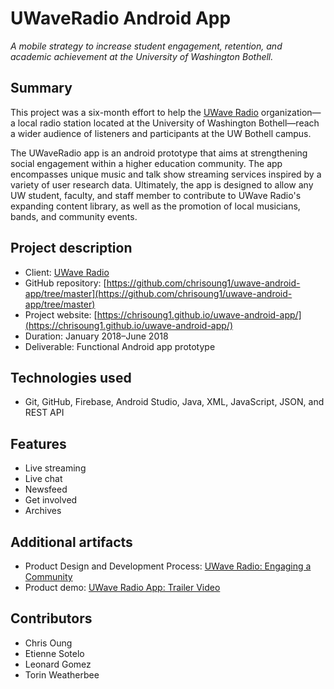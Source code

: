 # UWaveRadio Android App

*A mobile strategy to increase student engagement, retention, and academic achievement at the University of Washington Bothell.*

## Summary

This project was a six-month effort to help the [UWave Radio](uwave.fm) organization—a local radio station located at the University of Washington Bothell—reach a wider audience of listeners and participants at the UW Bothell campus. 

The UWaveRadio app is an android prototype that aims at strengthening social engagement within a higher education community. The app encompasses unique music and talk show streaming services inspired by a variety of user research data. Ultimately, the app is designed to allow any UW student, faculty, and staff member to contribute to UWave Radio's expanding content library, as well as the promotion of local musicians, bands, and community events.


## Project description

- Client: [UWave Radio](uwave.fm)
- GitHub repository: [https://github.com/chrisoung1/uwave-android-app/tree/master](https://github.com/chrisoung1/uwave-android-app/tree/master)
- Project website: [https://chrisoung1.github.io/uwave-android-app/](https://chrisoung1.github.io/uwave-android-app/)
- Duration: January 2018–June 2018
- Deliverable: Functional Android app prototype


## Technologies used

- Git, GitHub, Firebase, Android Studio, Java, XML, JavaScript, JSON, and REST API


## Features

- Live streaming
- Live chat 
- Newsfeed
- Get involved
- Archives

## Additional artifacts

- Product Design and Development Process: [UWave Radio: Engaging a Community](https://docs.google.com/presentation/d/e/2PACX-1vRHrR_hMKWqeVFWRrEfHaYBRjDf_sbfruLtcaAzsHJpPPESqksKjv96UF0gfMXvi657U_IflOazLZxi/pub?start=false&loop=false&delayms=3000)
- Product demo: [UWave Radio App: Trailer Video](https://www.youtube.com/watch?v=MfDhygftfd4)


## Contributors

- Chris Oung 
- Etienne Sotelo
- Leonard Gomez
- Torin Weatherbee

